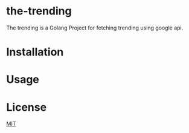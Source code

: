 # the-trending

The trending is a Golang Project for fetching trending using google api. 

# Installation

# Usage

# License
[MIT](https://choosealicense.com/licenses/mit/)
